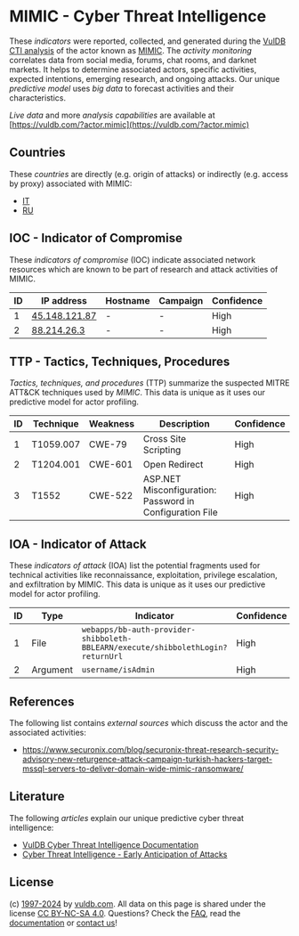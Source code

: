 # MIMIC - Cyber Threat Intelligence

These _indicators_ were reported, collected, and generated during the [VulDB CTI analysis](https://vuldb.com/?kb.cti) of the actor known as [MIMIC](https://vuldb.com/?actor.mimic). The _activity monitoring_ correlates data from social media, forums, chat rooms, and darknet markets. It helps to determine associated actors, specific activities, expected intentions, emerging research, and ongoing attacks. Our unique _predictive model_ uses _big data_ to forecast activities and their characteristics.

_Live data_ and more _analysis capabilities_ are available at [https://vuldb.com/?actor.mimic](https://vuldb.com/?actor.mimic)

## Countries

These _countries_ are directly (e.g. origin of attacks) or indirectly (e.g. access by proxy) associated with MIMIC:

* [IT](https://vuldb.com/?country.it)
* [RU](https://vuldb.com/?country.ru)

## IOC - Indicator of Compromise

These _indicators of compromise_ (IOC) indicate associated network resources which are known to be part of research and attack activities of MIMIC.

ID | IP address | Hostname | Campaign | Confidence
-- | ---------- | -------- | -------- | ----------
1 | [45.148.121.87](https://vuldb.com/?ip.45.148.121.87) | - | - | High
2 | [88.214.26.3](https://vuldb.com/?ip.88.214.26.3) | - | - | High

## TTP - Tactics, Techniques, Procedures

_Tactics, techniques, and procedures_ (TTP) summarize the suspected MITRE ATT&CK techniques used by _MIMIC_. This data is unique as it uses our predictive model for actor profiling.

ID | Technique | Weakness | Description | Confidence
-- | --------- | -------- | ----------- | ----------
1 | T1059.007 | CWE-79 | Cross Site Scripting | High
2 | T1204.001 | CWE-601 | Open Redirect | High
3 | T1552 | CWE-522 | ASP.NET Misconfiguration: Password in Configuration File | High

## IOA - Indicator of Attack

These _indicators of attack_ (IOA) list the potential fragments used for technical activities like reconnaissance, exploitation, privilege escalation, and exfiltration by MIMIC. This data is unique as it uses our predictive model for actor profiling.

ID | Type | Indicator | Confidence
-- | ---- | --------- | ----------
1 | File | `webapps/bb-auth-provider-shibboleth-BBLEARN/execute/shibbolethLogin?returnUrl` | High
2 | Argument | `username/isAdmin` | High

## References

The following list contains _external sources_ which discuss the actor and the associated activities:

* https://www.securonix.com/blog/securonix-threat-research-security-advisory-new-returgence-attack-campaign-turkish-hackers-target-mssql-servers-to-deliver-domain-wide-mimic-ransomware/

## Literature

The following _articles_ explain our unique predictive cyber threat intelligence:

* [VulDB Cyber Threat Intelligence Documentation](https://vuldb.com/?kb.cti)
* [Cyber Threat Intelligence - Early Anticipation of Attacks](https://www.scip.ch/en/?labs.20201022)

## License

(c) [1997-2024](https://vuldb.com/?kb.changelog) by [vuldb.com](https://vuldb.com/?kb.about). All data on this page is shared under the license [CC BY-NC-SA 4.0](https://creativecommons.org/licenses/by-nc-sa/4.0/). Questions? Check the [FAQ](https://vuldb.com/?kb.faq), read the [documentation](https://vuldb.com/?kb) or [contact us](https://vuldb.com/?contact)!
